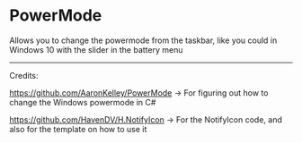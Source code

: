 # PowerMode
Allows you to change the powermode from the taskbar, like you could in Windows 10 with the slider in the battery menu



-------------------------------------------------------------------------------------------------------------------

Credits:

https://github.com/AaronKelley/PowerMode -> For figuring out how to change the Windows powermode in C#

https://github.com/HavenDV/H.NotifyIcon -> For the NotifyIcon code, and also for the template on how to use it

